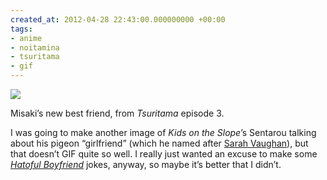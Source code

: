 ```yaml
---
created_at: 2012-04-28 22:43:00.000000000 +00:00
tags:
- anime
- noitamina
- tsuritama
- gif
---
```


![](/blog/media/tumblr_m37ogd1w5A1qim2zwo1_500.gif)

Misaki’s new best friend, from *Tsuritama* episode 3.

I was going to make another image of *Kids on the Slope*’s Sentarou
talking about his pigeon “girlfriend” (which he named after [Sarah
Vaughan](https://en.wikipedia.org/wiki/Sarah_Vaughan)), but that doesn’t
GIF quite so well. I really just wanted an excuse to make some [*Hatoful
Boyfriend*](http://www.dlsite.com/eng/work/=/product_id/RE091090.html)
jokes, anyway, so maybe it’s better that I didn’t.
